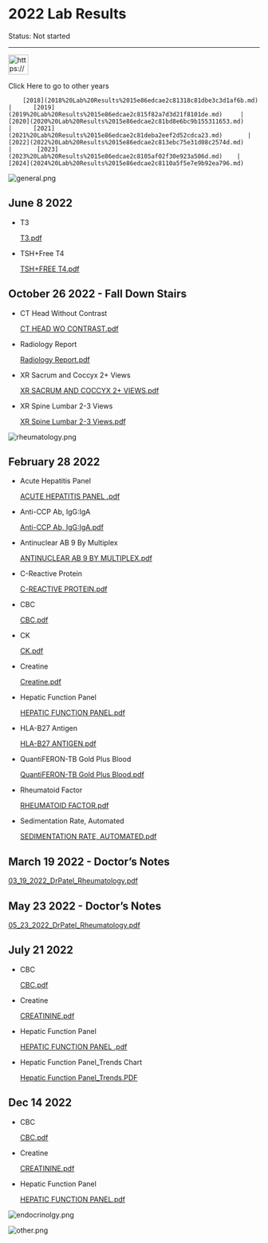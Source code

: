 # 2022 Lab Results

Status: Not started

---

<aside>
<img src="https://www.notion.so/icons/star-of-life_yellow.svg" alt="https://www.notion.so/icons/star-of-life_yellow.svg" width="40px" />

Click Here to go to other years

</aside>

<aside>

        [2018](2018%20Lab%20Results%2015e86edcae2c81318c81dbe3c3d1af6b.md)       |      [2019](2019%20Lab%20Results%2015e86edcae2c815f82a7d3d21f8101de.md)     |       [2020](2020%20Lab%20Results%2015e86edcae2c81bd8e6bc9b155311653.md)     |      [2021](2021%20Lab%20Results%2015e86edcae2c81deba2eef2d52cdca23.md)       |      [2022](2022%20Lab%20Results%2015e86edcae2c813ebc75e31d08c2574d.md)      |       [2023](2023%20Lab%20Results%2015e86edcae2c8105af02f30e923a506d.md)    |       [2024](2024%20Lab%20Results%2015e86edcae2c8110a5f5e7e9b92ea796.md)

</aside>

![general.png](2023%20Lab%20Results%2015e86edcae2c8105af02f30e923a506d/general.png)

## June 8 2022

- T3
    
    [T3.pdf](2022%20Lab%20Results%2015e86edcae2c813ebc75e31d08c2574d/T3.pdf)
    
- TSH+Free T4
    
    [TSH+FREE T4.pdf](2022%20Lab%20Results%2015e86edcae2c813ebc75e31d08c2574d/TSHFREE_T4.pdf)
    

## October 26 2022 - Fall Down Stairs

- CT Head Without Contrast
    
    [CT HEAD WO CONTRAST.pdf](2022%20Lab%20Results%2015e86edcae2c813ebc75e31d08c2574d/CT_HEAD_WO_CONTRAST.pdf)
    
- Radiology Report
    
    [Radiology Report.pdf](2022%20Lab%20Results%2015e86edcae2c813ebc75e31d08c2574d/Radiology_Report.pdf)
    
- XR Sacrum and Coccyx 2+ Views
    
    [XR SACRUM AND COCCYX 2+ VIEWS.pdf](2022%20Lab%20Results%2015e86edcae2c813ebc75e31d08c2574d/XR_SACRUM_AND_COCCYX_2_VIEWS.pdf)
    
- XR Spine Lumbar 2-3 Views
    
    [XR Spine Lumbar 2-3 Views.pdf](2022%20Lab%20Results%2015e86edcae2c813ebc75e31d08c2574d/XR_Spine_Lumbar_2-3_Views.pdf)
    

![rheumatology.png](2023%20Lab%20Results%2015e86edcae2c8105af02f30e923a506d/rheumatology.png)

## February 28 2022

- Acute Hepatitis Panel
    
    [ACUTE HEPATITIS PANEL .pdf](2022%20Lab%20Results%2015e86edcae2c813ebc75e31d08c2574d/ACUTE_HEPATITIS_PANEL_.pdf)
    
- Anti-CCP Ab, IgG:IgA
    
    [Anti-CCP Ab, IgG:IgA.pdf](2022%20Lab%20Results%2015e86edcae2c813ebc75e31d08c2574d/Anti-CCP_Ab_IgGIgA.pdf)
    
- Antinuclear AB 9 By Multiplex
    
    [ANTINUCLEAR AB 9 BY MULTIPLEX.pdf](2022%20Lab%20Results%2015e86edcae2c813ebc75e31d08c2574d/ANTINUCLEAR_AB_9_BY_MULTIPLEX.pdf)
    
- C-Reactive Protein
    
    [C-REACTIVE PROTEIN.pdf](2022%20Lab%20Results%2015e86edcae2c813ebc75e31d08c2574d/C-REACTIVE_PROTEIN.pdf)
    
- CBC
    
    [CBC.pdf](2022%20Lab%20Results%2015e86edcae2c813ebc75e31d08c2574d/CBC.pdf)
    
- CK
    
    [CK.pdf](2022%20Lab%20Results%2015e86edcae2c813ebc75e31d08c2574d/CK.pdf)
    
- Creatine
    
    [Creatine.pdf](2022%20Lab%20Results%2015e86edcae2c813ebc75e31d08c2574d/Creatine.pdf)
    
- Hepatic Function Panel
    
    [HEPATIC FUNCTION PANEL.pdf](2022%20Lab%20Results%2015e86edcae2c813ebc75e31d08c2574d/HEPATIC_FUNCTION_PANEL.pdf)
    
- HLA-B27 Antigen
    
    [HLA-B27 ANTIGEN.pdf](2022%20Lab%20Results%2015e86edcae2c813ebc75e31d08c2574d/HLA-B27_ANTIGEN.pdf)
    
- QuantiFERON-TB Gold Plus Blood
    
    [QuantiFERON-TB Gold Plus Blood.pdf](2022%20Lab%20Results%2015e86edcae2c813ebc75e31d08c2574d/QuantiFERON-TB_Gold_Plus_Blood.pdf)
    
- Rheumatoid Factor
    
    [RHEUMATOID FACTOR.pdf](2022%20Lab%20Results%2015e86edcae2c813ebc75e31d08c2574d/RHEUMATOID_FACTOR.pdf)
    
- Sedimentation Rate, Automated
    
    [SEDIMENTATION RATE, AUTOMATED.pdf](2022%20Lab%20Results%2015e86edcae2c813ebc75e31d08c2574d/SEDIMENTATION_RATE_AUTOMATED.pdf)
    

## March 19 2022 - Doctor’s Notes

[03_19_2022_DrPatel_Rheumatology.pdf](2022%20Lab%20Results%2015e86edcae2c813ebc75e31d08c2574d/03_19_2022_DrPatel_Rheumatology.pdf)

## May 23 2022 - Doctor’s Notes

[05_23_2022_DrPatel_Rheumatology.pdf](2022%20Lab%20Results%2015e86edcae2c813ebc75e31d08c2574d/05_23_2022_DrPatel_Rheumatology.pdf)

## July 21 2022

- CBC
    
    [CBC.pdf](2022%20Lab%20Results%2015e86edcae2c813ebc75e31d08c2574d/CBC%201.pdf)
    
- Creatine
    
    [CREATININE.pdf](2022%20Lab%20Results%2015e86edcae2c813ebc75e31d08c2574d/CREATININE.pdf)
    
- Hepatic Function Panel
    
    [HEPATIC FUNCTION PANEL .pdf](2022%20Lab%20Results%2015e86edcae2c813ebc75e31d08c2574d/HEPATIC_FUNCTION_PANEL_.pdf)
    
- Hepatic Function Panel_Trends Chart
    
    [Hepatic Function Panel_Trends.PDF](2022%20Lab%20Results%2015e86edcae2c813ebc75e31d08c2574d/Hepatic_Function_Panel_Trends.pdf)
    

## Dec 14 2022

- CBC
    
    [CBC.pdf](2022%20Lab%20Results%2015e86edcae2c813ebc75e31d08c2574d/CBC%202.pdf)
    
- Creatine
    
    [CREATININE.pdf](2022%20Lab%20Results%2015e86edcae2c813ebc75e31d08c2574d/CREATININE%201.pdf)
    
- Hepatic Function Panel
    
    [HEPATIC FUNCTION PANEL.pdf](2022%20Lab%20Results%2015e86edcae2c813ebc75e31d08c2574d/HEPATIC_FUNCTION_PANEL%201.pdf)
    

![endocrinolgy.png](2023%20Lab%20Results%2015e86edcae2c8105af02f30e923a506d/endocrinolgy.png)

![other.png](2023%20Lab%20Results%2015e86edcae2c8105af02f30e923a506d/other.png)